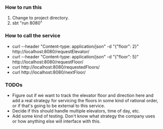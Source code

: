 ### How to run this ###
1. Change to project directory.
2. sbt "run 8080"

### How to call the service ###
- curl --header "Content-type: application/json" -d "{\"floor\": 2}" http://localhost:8080/requestElevator/
- curl --header "Content-type: application/json" -d "{\"floor\": 5}" http://localhost:8080/requestFloor/
- curl http://localhost:8080/requestedFloors/
- curl http://localhost:8080/nextFloor/

### TODOs ###
- Figure out if we want to track the elevator floor and direction here and add a real strategy for servicing the floors in some kind of rational order, or if that's going to be external to this service.
- Decide if this should handle multiple elevators, time of day, etc.
- Add some kind of testing. Don't know what strategy the company uses or how anything else will interface with this.
